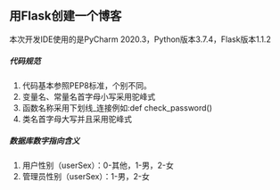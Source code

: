 ## 用Flask创建一个博客

本次开发IDE使用的是PyCharm 2020.3，Python版本3.7.4，Flask版本1.1.2

##### 代码规范
1. 代码基本参照PEP8标准，个别不同。
2. 变量名、常量名首字母小写采用驼峰式
3. 函数名称采用下划线_连接例如:def check_password()
4. 类名首字母大写并且采用驼峰式

##### 数据库数字指向含义
1. 用户性别（userSex）：0-其他，1-男，2-女
2. 管理员性别（userSex）：1-男，2-女
